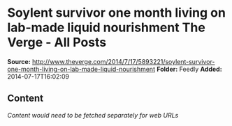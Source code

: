 # Soylent survivor one month living on lab-made liquid nourishment The Verge - All Posts

**Source:** http://www.theverge.com/2014/7/17/5893221/soylent-survivor-one-month-living-on-lab-made-liquid-nourishment
**Folder:** Feedly
**Added:** 2014-07-17T16:02:09




## Content
*Content would need to be fetched separately for web URLs*
